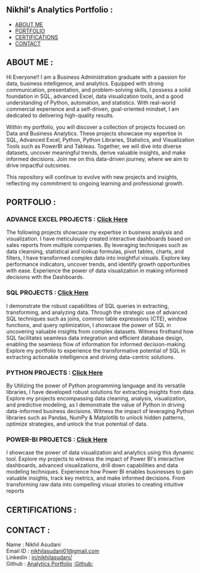 ## Nikhil's Analytics Portfolio :
- [ABOUT ME](https://github.com/NikhilAsudani1/Analytics-Portfolio#about-me-)
- [PORTFOLIO](https://github.com/NikhilAsudani1/Analytics-Portfolio#portfolio-)
- [CERTIFICATIONS](https://github.com/NikhilAsudani1/Analytics-Portfolio#certifications-)
- [CONTACT](https://github.com/NikhilAsudani1/Analytics-Portfolio#contact-)

## ABOUT ME :
Hi Everyone!!
I am a Business Administration graduate with a passion for data, business intelligence, and analytics. Equipped with strong communication, presentation, and problem-solving skills, I possess a solid foundation in SQL, advanced Excel, data visualization tools, and a good understanding of Python, automation, and statistics. With real-world commercial experience and a self-driven, goal-oriented mindset, I am dedicated to delivering high-quality results.

Within my portfolio, you will discover a collection of projects focused on Data and Business Analytics. These projects showcase my expertise in SQL, Advanced Excel, Python, Python Libraries, Statistics, and Visualization Tools such as PowerBI and Tableau. Together, we will dive into diverse datasets, uncover meaningful trends, derive valuable insights, and make informed decisions. Join me on this data-driven journey, where we aim to drive impactful outcomes.

This repository will continue to evolve with new projects and insights, reflecting my commitment to ongoing learning and professional growth.

## PORTFOLIO :
### ADVANCE EXCEL PROJECTS : [Click Here](https://github.com/NikhilAsudani1/Analytics-Portfolio/tree/22d74f96a772920538e5da0d3336461f520c7460/ADVANCE%20EXCEL)
The following projects showcase my expertise in business analysis and visualization. I have meticulously created interactive dashboards based on sales reports from multiple companies. By leveraging techniques such as data cleansing, statistical and lookup formulas, pivot tables, charts, and filters, I have transformed complex data into insightful visuals. Explore key performance indicators, uncover trends, and identify growth opportunities with ease. Experience the power of data visualization in making informed decisions with the Dashboards.

### SQL PROJECTS : [Click Here](https://github.com/NikhilAsudani1/Nikhils-Analytics-Portfolio/tree/c244651bf7cb62d8656a8cc9633c1553c30ab030/SQL) 
I demonstrate the robust capabilities of SQL queries in extracting, transforming, and analyzing data. Through the strategic use of advanced SQL techniques such as joins, common table expressions (CTE), window functions, and query optimization, I showcase the power of SQL in uncovering valuable insights from complex datasets. Witness firsthand how SQL facilitates seamless data integration and efficient database design, enabling the seamless flow of information for informed decision-making. Explore my portfolio to experience the transformative potential of SQL in extracting actionable intelligence and driving data-centric solutions.

### PYTHON PROJECTS : [Click Here](https://github.com/NikhilAsudani1/Analytics-Portfolio/tree/eef13f4d947f944639a8310753219ecd73097595/PYTHON)
By Utilizing the power of Python programming language and its versatile libraries, I have developed robust solutions for extracting insights from data. Explore my projects encompassing data cleaning, analysis, visualization, and predictive modeling, as I demonstrate the value of Python in driving data-informed business decisions. Witness the impact of leveraging Python libraries such as Pandas, NumPy & Matplotlib to unlock hidden patterns, optimize strategies, and unlock the true potential of data.

### POWER-BI PROJETCS : [Click Here](https://github.com/NikhilAsudani1/Nikhils-Analytics-Portfolio/tree/c244651bf7cb62d8656a8cc9633c1553c30ab030/POWER%20BI)
I showcase the power of data visualization and analytics using this dynamic tool. Explore my projects to witness the impact of Power BI's interactive dashboards, advanced visualizations, drill down capabilities and data modeling techniques. Experience how Power BI enables businesses to gain valuable insights, track key metrics, and make informed decisions. From transforming raw data into compelling visual stories to creating intuitive reports


## CERTIFICATIONS :


## CONTACT :
Name : Nikhil Asudani \
Email ID : <a href="nikhilasudani01@gmail.com">nikhilasudani01@gmail.com</a> \
Linkedin : [in/nikhilasudani/](https://www.linkedin.com/in/nikhilasudani/) \
Github : [Analytics Portfolio](https://github.com/NikhilAsudani1/Analytics-Portfolio)
[:Github:](file:///C:/Users/nikhil.b_ch.SPICA-DC/Downloads/github-outline.svg)
